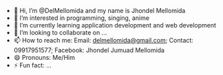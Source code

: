 - 👋 Hi, I’m @DelMellomida and my name is Jhondel Mellomida
- 👀 I’m interested in programming, singing, anime
- 🌱 I’m currently learning application development and web development
- 💞️ I’m looking to collaborate on ...
- 📫 How to reach me: Email: delmellomida@gmail.com; Contact: 09917951577; Facebook: Jhondel Jumuad Mellomida
- 😄 Pronouns: Me/Him
- ⚡ Fun fact: ...

<!---
DelMellomida/DelMellomida is a ✨ special ✨ repository because its `README.md` (this file) appears on your GitHub profile.
You can click the Preview link to take a look at your changes.
--->
